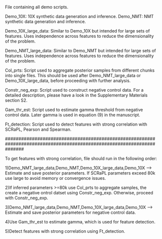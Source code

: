 File containing all demo scripts.

Demo_10X: 10X synthetic data generation and inference.
Demo_NMT: NMT synthetic data generation and inference.

Demo_10X_large_data: Similar to Demo_10X but intended for large sets of features. Uses independence across features to reduce the dimensionality of the problem.  

Demo_NMT_large_data: Similar to Demo_NMT but intended for large sets of features. Uses independence across features to reduce the dimensionality of the problem.  

Col_prts: Script used to aggregate posterior samples from different chunks into single files. This should be used after Demo_NMT_large_data or Demo_10X_large_data, before proceeding with further analysis.

Constr_neg_exp: Script used to construct negative control data. For a detailed description, please have a look in the Supplementary Materials section S2. 

Gam_thr_est: Script used to estimate gamma threshold from negative control data. Later gamma is used in equation (9) in the manuscript.

Ft_detection: Script used to detect features with strong correlation with SCRaPL, Pearson and Spearman. 

#######################################################################################################################

To get features with strong correlation, file should run in the following order:

1)Demo_NMT_large_data,Demo_NMT,Demo_10X_large_data,Demo_10X --> Estimate and save posterior parameters. If SCRaPL parameters exceed 80k use large to avoid memory or convergence issues.

2)If inferred parameters >=80k use Col_prts to aggregate samples, the create a negative ontrol datset using Constr_neg_exp. Otherwise, proceed with Constr_neg_exp.

3)Demo_NMT_large_data,Demo_NMT,Demo_10X_large_data,Demo_10X --> Estimate and save posterior parameters for negative control data.

4)Use Gam_thr_est to estimate gamma, which is used for feature detection.

5)Detect features with strong correlation using Ft_detection. 
